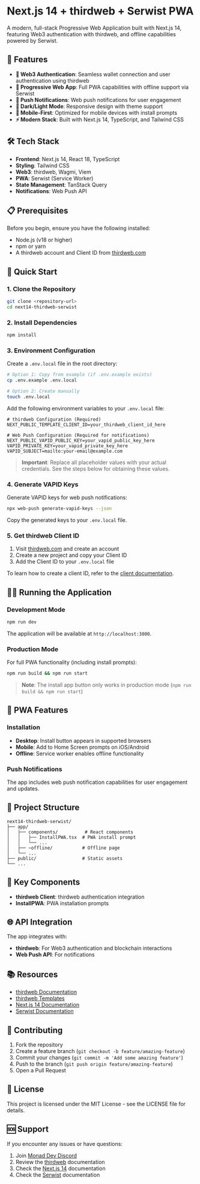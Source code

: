 # Next.js 14 + thirdweb + Serwist PWA

A modern, full-stack Progressive Web Application built with Next.js 14, featuring Web3 authentication with thirdweb, and offline capabilities powered by Serwist.

## 🚀 Features

- **🔐 Web3 Authentication**: Seamless wallet connection and user authentication using thirdweb
- **📱 Progressive Web App**: Full PWA capabilities with offline support via Serwist
- **🔔 Push Notifications**: Web push notifications for user engagement
- **🌙 Dark/Light Mode**: Responsive design with theme support
- **📱 Mobile-First**: Optimized for mobile devices with install prompts
- **⚡ Modern Stack**: Built with Next.js 14, TypeScript, and Tailwind CSS

## 🛠 Tech Stack

- **Frontend**: Next.js 14, React 18, TypeScript
- **Styling**: Tailwind CSS
- **Web3**: thirdweb, Wagmi, Viem
- **PWA**: Serwist (Service Worker)
- **State Management**: TanStack Query
- **Notifications**: Web Push API

## 📋 Prerequisites

Before you begin, ensure you have the following installed:

- Node.js (v18 or higher)
- npm or yarn
- A thirdweb account and Client ID from [thirdweb.com](https://thirdweb.com)

## 🚀 Quick Start

### 1. Clone the Repository

```bash
git clone <repository-url>
cd next14-thirdweb-serwist
```

### 2. Install Dependencies

```bash
npm install
```

### 3. Environment Configuration

Create a `.env.local` file in the root directory:

```bash
# Option 1: Copy from example (if .env.example exists)
cp .env.example .env.local

# Option 2: Create manually
touch .env.local
```

Add the following environment variables to your `.env.local` file:

```env
# thirdweb Configuration (Required)
NEXT_PUBLIC_TEMPLATE_CLIENT_ID=your_thirdweb_client_id_here

# Web Push Configuration (Required for notifications)
NEXT_PUBLIC_VAPID_PUBLIC_KEY=your_vapid_public_key_here
VAPID_PRIVATE_KEY=your_vapid_private_key_here
VAPID_SUBJECT=mailto:your-email@example.com
```

> **Important**: Replace all placeholder values with your actual credentials. See the steps below for obtaining these values.

### 4. Generate VAPID Keys

Generate VAPID keys for web push notifications:

```bash
npx web-push generate-vapid-keys --json
```

Copy the generated keys to your `.env.local` file.

### 5. Get thirdweb Client ID

1. Visit [thirdweb.com](https://thirdweb.com) and create an account
2. Create a new project and copy your Client ID
3. Add the Client ID to your `.env.local` file

To learn how to create a client ID, refer to the [client documentation](https://portal.thirdweb.com/typescript/v5/client).

## 🏃‍♂️ Running the Application

### Development Mode

```bash
npm run dev
```

The application will be available at `http://localhost:3000`.

### Production Mode

For full PWA functionality (including install prompts):

```bash
npm run build && npm run start
```

> **Note**: The install app button only works in production mode (`npm run build && npm run start`)

## 📱 PWA Features

### Installation

- **Desktop**: Install button appears in supported browsers
- **Mobile**: Add to Home Screen prompts on iOS/Android
- **Offline**: Service worker enables offline functionality

### Push Notifications

The app includes web push notification capabilities for user engagement and updates.

## 🔧 Project Structure

```
next14-thirdweb-serwist/
├── app/
│   ├── components/          # React components
│   │   ├── InstallPWA.tsx  # PWA install prompt
│   │   └── ...
│   ├── ~offline/           # Offline page
│   └── ...
├── public/                 # Static assets
└── ...
```

## 🔗 Key Components

- **thirdweb Client**: thirdweb authentication integration
- **InstallPWA**: PWA installation prompts

## 🌐 API Integration

The app integrates with:

- **thirdweb**: For Web3 authentication and blockchain interactions
- **Web Push API**: For notifications

## 📚 Resources

- [thirdweb Documentation](https://portal.thirdweb.com/typescript/v5)
- [thirdweb Templates](https://thirdweb.com/templates)
- [Next.js 14 Documentation](https://nextjs.org/)
- [Serwist Documentation](https://serwist.pages.dev/)

## 🤝 Contributing

1. Fork the repository
2. Create a feature branch (`git checkout -b feature/amazing-feature`)
3. Commit your changes (`git commit -m 'Add some amazing feature'`)
4. Push to the branch (`git push origin feature/amazing-feature`)
5. Open a Pull Request

## 📄 License

This project is licensed under the MIT License - see the LICENSE file for details.

## 🆘 Support

If you encounter any issues or have questions:

1. Join [Monad Dev Discord](https://discord.gg/monaddev)
2. Review the [thirdweb](https://portal.thirdweb.com/) documentation
3. Check the [Next.js 14](https://nextjs.org/) documentation
4. Check the [Serwist](https://serwist.pages.dev/) documentation
